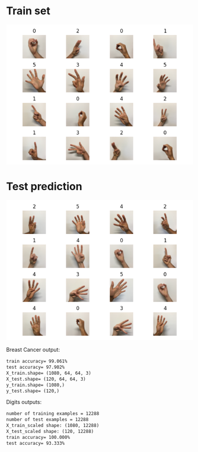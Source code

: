 # Train set 

![](img/Train_set.png)

# Test prediction 

![](img/Test_set_prediction.png)

Breast Cancer output:

    train accuracy= 99.061%
    test accuracy= 97.902%
    X_train.shape= (1080, 64, 64, 3)
    X_test.shape= (120, 64, 64, 3)
    y_train.shape= (1080,)
    y_test.shape= (120,)

Digits outputs: 

    number of training examples = 12288
    number of test examples = 12288
    X_train_scaled shape: (1080, 12288)
    X_test_scaled shape: (120, 12288)
    train accuracy= 100.000%
    test accuracy= 93.333%